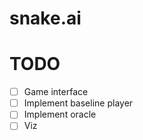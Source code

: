 # snake.ai

# TODO
- [ ] Game interface
- [ ] Implement baseline player
- [ ] Implement oracle
- [ ] Viz